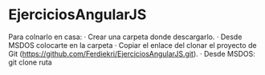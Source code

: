 # EjerciciosAngularJS

Para colnarlo en casa:
  · Crear una carpeta donde descargarlo.
  · Desde MSDOS colocarte en la carpeta
  · Copiar el enlace del clonar el proyecto de Git (https://github.com/Ferdiekri/EjerciciosAngularJS.git).
  · Desde MSDOS: git clone ruta
